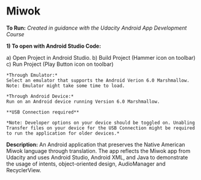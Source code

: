 # Miwok

**To Run:**
*Created in guidance with the Udacity Android App Development Course*

**1) To open with Android Studio Code:**

   a) Open Project in Android Studio.
   b) Build Project (Hammer icon on toolbar)
   c) Run Project (Play Button icon on toolbar)
	
	*Through Emulator:* 
	Select an emulator that supports the Android Verion 6.0 Marshmallow.
	Note: Emulator might take some time to load.
	
	*Through Android Device:* 
	Run on an Android device running Version 6.0 Marshmallow. 
	
	**USB Connection required**
	
	*Note: Developer options on your device should be toggled on. Unabling Transfer files on your device for the USB Connection might be required to run the application for older devices.* 


	
**Description:**
An Android application that preserves the Native American Miwok language through translation. The app reflects the Miwok app from Udacity and uses Android Studio, Android XML, and Java to demonstrate the usage of intents, object-oriented design, AudioManager and RecyclerView.
